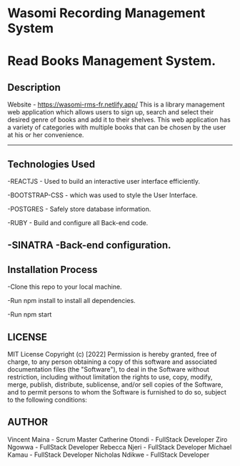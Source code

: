 # Wasomi Recording Management System
# Read Books Management System.
##  Description
Website - <link>https://wasomi-rms-fr.netlify.app/</Link>
This is a library management web application which allows users to sign up, search and select their desired genre of books and add it to their shelves. This web application has a variety of categories with multiple books that can be chosen by the user at his or her convenience. 

---
## Technologies Used

-REACTJS - Used to build an interactive user interface efficiently.

-BOOTSTRAP-CSS - which was used to style the User Interface.

-POSTGRES - Safely store database information.

-RUBY - Build and configure all Back-end code.

-SINATRA -Back-end configuration.
---

## Installation Process
-Clone this repo to your local machine.

-Run npm install to install all dependencies.

-Run npm start

## LICENSE

MIT License
Copyright (c) [2022] 
Permission is hereby granted, free of charge, to any person obtaining a copy of this software and associated documentation files (the "Software"), to deal in the Software without restriction, including without limitation the rights to use, copy, modify, merge, publish, distribute, sublicense, and/or sell copies of the Software, and to permit persons to whom the Software is furnished to do so, subject to the following conditions:

## AUTHOR

Vincent Maina - Scrum Master
Catherine Otondi  - FullStack Developer
Ziro Ngowwa  - FullStack Developer
Rebecca Njeri - FullStack Developer
Michael Kamau - FullStack Developer
Nicholas Ndikwe  - FullStack Developer
